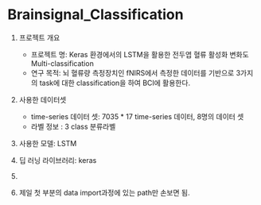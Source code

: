 # Brainsignal_Classification

1. 프로젝트 개요
   - 프로젝트 명: Keras 환경에서의 LSTM을 활용한 전두엽 혈류 활성화 변화도 Multi-classification
   - 연구 목적: 뇌 혈류량 측정장치인 fNIRS에서 측정한 데이터를 기반으로 3가지의 task에 대한 classification을 하여 BCI에 활용한다.

2. 사용한 데이터셋
   - time-series 데이터 셋: 7035 * 17 time-series 데이터, 8명의 데이터 셋
   - 라벨 정보 : 3 class 분류라벨

3. 사용한 모델: LSTM

4. 딥 러닝 라이브러리: keras

5. 

6. 제일 첫 부분의 data import과정에 있는 path만 손보면 됨.
